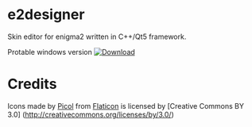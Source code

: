 # e2designer

Skin editor for enigma2 written in C++/Qt5 framework.

Protable windows version 
[ ![Download](https://api.bintray.com/packages/technic/e2designer/e2designer/images/download.svg) ](https://bintray.com/technic/e2designer/e2designer/_latestVersion)

# Credits
Icons made by [Picol](https://www.flaticon.com/authors/picol)
from [Flaticon](https://www.flaticon.com/)
is licensed by [Creative Commons BY 3.0] (http://creativecommons.org/licenses/by/3.0/)
